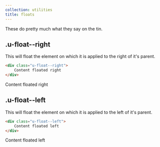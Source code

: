 ```yaml
---
collection: utilities
title: floats
---
```


These do pretty much what they say on the tin.

## .u-float--right

This will float the element on which it is applied to the right of it's parent.

```html
<div class="u-float--right">
    Content floated right
</div>
```

<div class="pl__demo clearfix">
    <div class="u-float--right">Content floated right</div>
</div>


## .u-float--left

This will float the element on which it is applied to the left of it's parent.

```html
<div class="u-float--left">
    Content floated left
</div>
```

<div class="pl__demo clearfix">
    <div class="u-float--left">Content floated left</div>
</div>
